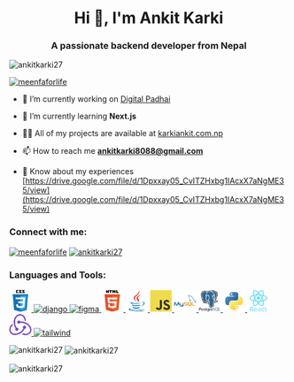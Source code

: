 <h1 align="center">Hi 👋, I'm Ankit Karki</h1>
<h3 align="center">A passionate backend developer from Nepal</h3>

<p align="left"> <img src="https://komarev.com/ghpvc/?username=ankitkarki27&label=Profile%20views&color=0e75b6&style=flat" alt="ankitkarki27" /> </p>

<p align="left"> <a href="https://twitter.com/meenfaforlife" target="blank"><img src="https://img.shields.io/twitter/follow/meenfaforlife?logo=twitter&style=for-the-badge" alt="meenfaforlife" /></a> </p>

- 🔭 I’m currently working on [Digital Padhai](https://github.com/ankitkarki27/eLearning-Platform-django-react.git)

- 🌱 I’m currently learning **Next.js**

- 👨‍💻 All of my projects are available at [karkiankit.com.np](karkiankit.com.np)

- 📫 How to reach me **ankitkarki8088@gmail.com**

- 📄 Know about my experiences [https://drive.google.com/file/d/1Dpxxay05_CvITZHxbg1IAcxX7aNgME35/view](https://drive.google.com/file/d/1Dpxxay05_CvITZHxbg1IAcxX7aNgME35/view)

<h3 align="left">Connect with me:</h3>
<p align="left">
<a href="https://twitter.com/meenfaforlife" target="blank"><img align="center" src="https://raw.githubusercontent.com/rahuldkjain/github-profile-readme-generator/master/src/images/icons/Social/twitter.svg" alt="meenfaforlife" height="30" width="40" /></a>
<a href="https://linkedin.com/in/ankitkarki27" target="blank"><img align="center" src="https://raw.githubusercontent.com/rahuldkjain/github-profile-readme-generator/master/src/images/icons/Social/linked-in-alt.svg" alt="ankitkarki27" height="30" width="40" /></a>
</p>

<h3 align="left">Languages and Tools:</h3>
<p align="left"> <a href="https://www.w3schools.com/css/" target="_blank" rel="noreferrer"> <img src="https://raw.githubusercontent.com/devicons/devicon/master/icons/css3/css3-original-wordmark.svg" alt="css3" width="40" height="40"/> </a> <a href="https://www.djangoproject.com/" target="_blank" rel="noreferrer"> <img src="https://cdn.worldvectorlogo.com/logos/django.svg" alt="django" width="40" height="40"/> </a> <a href="https://www.figma.com/" target="_blank" rel="noreferrer"> <img src="https://www.vectorlogo.zone/logos/figma/figma-icon.svg" alt="figma" width="40" height="40"/> </a> <a href="https://www.w3.org/html/" target="_blank" rel="noreferrer"> <img src="https://raw.githubusercontent.com/devicons/devicon/master/icons/html5/html5-original-wordmark.svg" alt="html5" width="40" height="40"/> </a> <a href="https://www.java.com" target="_blank" rel="noreferrer"> <img src="https://raw.githubusercontent.com/devicons/devicon/master/icons/java/java-original.svg" alt="java" width="40" height="40"/> </a> <a href="https://developer.mozilla.org/en-US/docs/Web/JavaScript" target="_blank" rel="noreferrer"> <img src="https://raw.githubusercontent.com/devicons/devicon/master/icons/javascript/javascript-original.svg" alt="javascript" width="40" height="40"/> </a> <a href="https://www.mysql.com/" target="_blank" rel="noreferrer"> <img src="https://raw.githubusercontent.com/devicons/devicon/master/icons/mysql/mysql-original-wordmark.svg" alt="mysql" width="40" height="40"/> </a> <a href="https://www.postgresql.org" target="_blank" rel="noreferrer"> <img src="https://raw.githubusercontent.com/devicons/devicon/master/icons/postgresql/postgresql-original-wordmark.svg" alt="postgresql" width="40" height="40"/> </a> <a href="https://www.python.org" target="_blank" rel="noreferrer"> <img src="https://raw.githubusercontent.com/devicons/devicon/master/icons/python/python-original.svg" alt="python" width="40" height="40"/> </a> <a href="https://reactjs.org/" target="_blank" rel="noreferrer"> <img src="https://raw.githubusercontent.com/devicons/devicon/master/icons/react/react-original-wordmark.svg" alt="react" width="40" height="40"/> </a> <a href="https://redux.js.org" target="_blank" rel="noreferrer"> <img src="https://raw.githubusercontent.com/devicons/devicon/master/icons/redux/redux-original.svg" alt="redux" width="40" height="40"/> </a> <a href="https://tailwindcss.com/" target="_blank" rel="noreferrer"> <img src="https://www.vectorlogo.zone/logos/tailwindcss/tailwindcss-icon.svg" alt="tailwind" width="40" height="40"/> </a> </p>

<p><img align="left" src="https://github-readme-stats.vercel.app/api/top-langs?username=ankitkarki27&show_icons=true&locale=en&layout=compact" alt="ankitkarki27" /></p>

<p>&nbsp;<img align="center" src="https://github-readme-stats.vercel.app/api?username=ankitkarki27&show_icons=true&locale=en" alt="ankitkarki27" /></p>

<p><img align="center" src="https://github-readme-streak-stats.herokuapp.com/?user=ankitkarki27&" alt="ankitkarki27" /></p>
